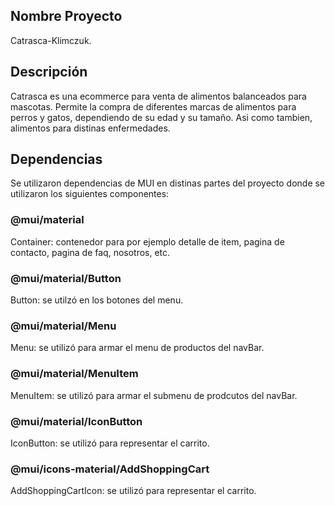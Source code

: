 ## Nombre Proyecto

Catrasca-Klimczuk. 

## Descripción

Catrasca es una ecommerce para venta de alimentos balanceados para mascotas. Permite la compra de diferentes marcas de alimentos para perros y gatos, dependiendo de su edad y su tamaño. Asi como tambien, alimentos para distinas enfermedades.  

## Dependencias

Se utilizaron dependencias de MUI en distinas partes del proyecto donde se utilizaron los siguientes componentes:

### @mui/material
Container: contenedor para por ejemplo detalle de item, pagina de contacto, pagina de faq, nosotros, etc.

### @mui/material/Button
Button: se utilzó en los botones del menu.

### @mui/material/Menu
Menu: se utilizó para armar el menu de productos del navBar.
### @mui/material/MenuItem
MenuItem: se utilizó para armar el submenu de prodcutos del navBar.

### @mui/material/IconButton
IconButton: se utilizó para representar el carrito.

### @mui/icons-material/AddShoppingCart    
AddShoppingCartIcon: se utilizó para representar el carrito.